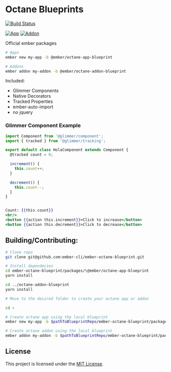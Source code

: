 Octane Blueprints
==============================================================================
[![Build Status](https://travis-ci.org/ember-cli/ember-octane-blueprint.svg?branch=master)](https://travis-ci.org/ember-cli/ember-octane-blueprint)

[![App](https://img.shields.io/npm/v/@ember/octane-app-blueprint.svg?label=App)](https://www.npmjs.com/package/@ember/octane-app-blueprint)
[![Addon](https://img.shields.io/npm/v/@ember/octane-addon-blueprint.svg?label=Addon)](https://www.npmjs.com/package/@ember/octane-addon-blueprint)


Official ember packages

```bash
# Apps
ember new my-app -b @ember/octane-app-blueprint

# Addons
ember addon my-addon -b @ember/octane-addon-blueprint
```


Included:

 - Glimmer Components
 - Native Decorators
 - Tracked Properties
 - ember-auto-import
 - no jquery

### Glimmer Component Example

```src/ui/components/counter/component.js
import Component from '@glimmer/component';
import { tracked } from '@glimmer/tracking';

export default class HolaComponent extends Component {
  @tracked count = 0;

  increment() {
    this.count++;
  }

  decrement() {
    this.count--;
  }
}

```

```src/ui/components/counter/template.hbs

Count: {{this.count}}
<br/>
<button {{action this.increment}}>Click to increase</button>
<button {{action this.decrement}}>Click to decrease</button>

```


## Building/Contributing:
```bash
# Clone repo
git clone git@github.com:ember-cli/ember-octane-blueprint.git

# Install dependecies
cd ember-octane-blueprint/packages/\@ember/octane-app-blueprint
yarn install

cd ../octane-addon-blueprint
yarn install

# Move to the desired folder to create your octane app or addon

cd ~

# Create octane app using the local blueprint
ember new my-app -b $pathToBlueprintRepo/ember-octane-blueprint/packages/\@ember/octane-app-blueprint

# Create octane addon using the local blueprint
ember addon my-addon -b $pathToBlueprintRepo/ember-octane-blueprint/packages/\@ember/octane-addon-blueprint

```

License
------------------------------------------------------------------------------

This project is licensed under the [MIT License](LICENSE.md).
